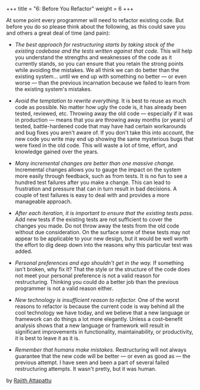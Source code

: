 +++
title = "6: Before You Refactor"
weight = 6
+++

At some point every programmer will need to refactor existing code. But before you do so please think about the following, as this could save you and others a great deal of time (and pain):

- *The best approach for restructuring starts by taking stock of the existing codebase and the tests written against that code.* This will help you understand the strengths and weaknesses of the code as it currently stands, so you can ensure that you retain the strong points while avoiding the mistakes. We all think we can do better than the existing system... until we end up with something no better — or even worse — than the previous incarnation because we failed to learn from the existing system's mistakes.

- *Avoid the temptation to rewrite everything.* It is best to reuse as much code as possible. No matter how ugly the code is, it has already been tested, reviewed, etc. Throwing away the old code — especially if it was in production — means that you are throwing away months (or years) of tested, battle-hardened code that may have had certain workarounds and bug fixes you aren't aware of. If you don't take this into account, the new code you write may end up showing the same mysterious bugs that were fixed in the old code. This will waste a lot of time, effort, and knowledge gained over the years.

- *Many incremental changes are better than one massive change.* Incremental changes allows you to gauge the impact on the system more easily through feedback, such as from tests. It is no fun to see a hundred test failures after you make a change. This can lead to frustration and pressure that can in turn result in bad decisions. A couple of test failures is easy to deal with and provides a more manageable approach.

- *After each iteration, it is important to ensure that the existing tests pass.* Add new tests if the existing tests are not sufficient to cover the changes you made. Do not throw away the tests from the old code without due consideration. On the surface some of these tests may not appear to be applicable to your new design, but it would be well worth the effort to dig deep down into the reasons why this particular test was added.

- *Personal preferences and ego shouldn't get in the way.* If something isn't broken, why fix it? That the style or the structure of the code does not meet your personal preference is not a valid reason for restructuring. Thinking you could do a better job than the previous programmer is not a valid reason either.

- *New technology is insufficient reason to refactor.* One of the worst reasons to refactor is because the current code is way behind all the cool technology we have today, and we believe that a new language or framework can do things a lot more elegantly. Unless a cost–benefit analysis shows that a new language or framework will result in significant improvements in functionality, maintainability, or productivity, it is best to leave it as it is.

- *Remember that humans make mistakes.* Restructuring will not always guarantee that the new code will be better — or even as good as — the previous attempt. I have seen and been a part of several failed restructuring attempts. It wasn't pretty, but it was human.

by [Rajith Attapattu](http://programmer.97things.oreilly.com/wiki/index.php/Rajith_Attapattu)